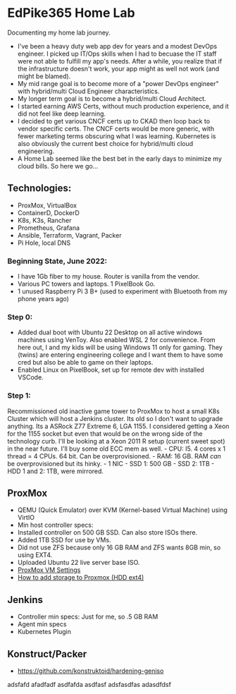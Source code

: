 # EdPike365 Home Lab

Documenting my home lab journey.

- I've been a heavy duty web app dev for years and a modest DevOps engineer. I picked up IT/Ops skills when I had to becuase the IT staff were not able to fulfill my app's needs. After a while, you realize that if the infrastructure doesn't work, your app might as well not work (and might be blamed).
- My mid range goal is to become more of a "power DevOps engineer" with hybrid/multi Cloud Engineer characteristics.
- My longer term goal is to become a hybrid/multi Cloud Architect.
- I started earning AWS Certs, without much production experience, and it did not feel like deep learning. 
- I decided to get various CNCF certs up to CKAD then loop back to vendor specific certs. The CNCF certs would be more generic, with fewer marketing terms obscuring what I was learning. Kubernetes is also obviously the current best choice for hybrid/multi cloud engineering.
- A Home Lab seemed like the best bet in the early days to minimize my cloud bills. So here we go...

## Technologies: 

- ProxMox, VirtualBox
- ContainerD, DockerD
- K8s, K3s, Rancher
- Prometheus, Grafana
- Ansible, Terraform, Vagrant, Packer
- Pi Hole, local DNS

### Beginning State, June 2022:

- I have 1Gb fiber to my house. Router is vanilla from the vendor.
- Various PC towers and laptops. 1 PixelBook Go.
- 1 unused Raspberry Pi 3 B+ (used to experiment with Bluetooth from my phone years ago)

### Step 0: 

- Added dual boot with Ubuntu 22 Desktop on all active windows machines using VenToy. Also enabled WSL 2 for convenience. From here out, I and my kids will be using Windows 11 only for gaming. They (twins) are entering engineering college and I want them to have some cred but also be able to game on their laptops.
- Enabled Linux on PixelBook, set up for remote dev with installed VSCode.

### Step 1: 

Recommissioned old inactive game tower to ProxMox to host a small K8s Cluster which will host a Jenkins cluster. Its old so I don't want to upgrade anything. Its a ASRock Z77 Extreme 6, LGA 1155. I considered getting a Xeon for the 1155 socket but even that would be on the wrong side of the technology curb. I'll be looking at a Xeon 2011 R setup (current sweet spot) in the near future. I'll buy some old ECC mem as well.
    - CPU: I5. 4 cores x 1 thread = 4 CPUs. 64 bit. Can be overprovisioned.
    - RAM: 16 GB. RAM *can* be overprovisioned but its hinky.
    - 1 NIC
    - SSD 1: 500 GB
    - SSD 2: 1TB
    - HDD 1 and 2: 1TB, were mirrored.

## ProxMox

- QEMU (Quick Emulator) over KVM (Kernel-based Virtual Machine) using VirtIO
- Min host controller specs:
- Installed controller on 500 GB SSD. Can also store ISOs there.
- Added 1TB SSD for use by VMs.
- Did not use ZFS because only 16 GB RAM and ZFS wants 8GB min, so using EXT4. 
- Uploaded Ubuntu 22 live server base ISO.
- [ProxMox VM Settings](https://pve.proxmox.com/wiki/Qemu/KVM_Virtual_Machines#qm_virtual_machines_settings)
- [How to add storage to Proxmox (HDD ext4)](https://nubcakes.net/index.php/2019/03/05/how-to-add-storage-to-proxmox/)


## Jenkins

- Controller min specs: Just for me, so .5 GB RAM
- Agent min specs
- Kubernetes Plugin

## Konstruct/Packer

- https://github.com/konstruktoid/hardening-geniso

adsfafd
afadfadf
asdfafda
asdfasf
adsfasdfas
adasdfdsf